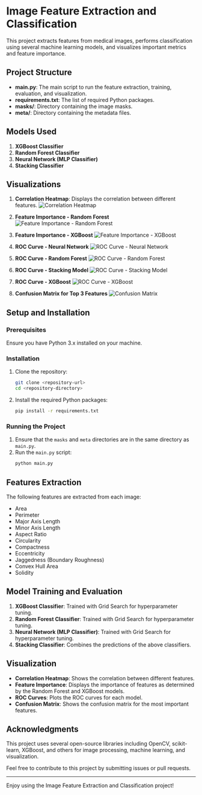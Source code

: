 # Image Feature Extraction and Classification

This project extracts features from medical images, performs classification using several machine learning models, and visualizes important metrics and feature importance.

## Project Structure

- **main.py**: The main script to run the feature extraction, training, evaluation, and visualization.
- **requirements.txt**: The list of required Python packages.
- **masks/**: Directory containing the image masks.
- **meta/**: Directory containing the metadata files.

## Models Used

1. **XGBoost Classifier**
2. **Random Forest Classifier**
3. **Neural Network (MLP Classifier)**
4. **Stacking Classifier**

## Visualizations

1. **Correlation Heatmap**: Displays the correlation between different features.
   ![Correlation Heatmap](correlation_heatmap.png)

2. **Feature Importance - Random Forest**
   ![Feature Importance - Random Forest](feature_importance_Random_Forest.png)

3. **Feature Importance - XGBoost**
   ![Feature Importance - XGBoost](feature_importance_XGBoost.png)

4. **ROC Curve - Neural Network**
   ![ROC Curve - Neural Network](roc_curve_NeuralNetwork.png)

5. **ROC Curve - Random Forest**
   ![ROC Curve - Random Forest](roc_curve_RandomForest.png)

6. **ROC Curve - Stacking Model**
   ![ROC Curve - Stacking Model](roc_curve_StackingModel.png)

7. **ROC Curve - XGBoost**
   ![ROC Curve - XGBoost](roc_curve_XGBoost.png)

8. **Confusion Matrix for Top 3 Features**
   ![Confusion Matrix](confusion_matrix_top_features.png)

## Setup and Installation

### Prerequisites

Ensure you have Python 3.x installed on your machine.

### Installation

1. Clone the repository:
    ```bash
    git clone <repository-url>
    cd <repository-directory>
    ```

2. Install the required Python packages:
    ```bash
    pip install -r requirements.txt
    ```

### Running the Project

1. Ensure that the `masks` and `meta` directories are in the same directory as `main.py`.
2. Run the `main.py` script:
    ```bash
    python main.py
    ```

## Features Extraction

The following features are extracted from each image:
- Area
- Perimeter
- Major Axis Length
- Minor Axis Length
- Aspect Ratio
- Circularity
- Compactness
- Eccentricity
- Jaggedness (Boundary Roughness)
- Convex Hull Area
- Solidity

## Model Training and Evaluation

1. **XGBoost Classifier**: Trained with Grid Search for hyperparameter tuning.
2. **Random Forest Classifier**: Trained with Grid Search for hyperparameter tuning.
3. **Neural Network (MLP Classifier)**: Trained with Grid Search for hyperparameter tuning.
4. **Stacking Classifier**: Combines the predictions of the above classifiers.

## Visualization

- **Correlation Heatmap**: Shows the correlation between different features.
- **Feature Importance**: Displays the importance of features as determined by the Random Forest and XGBoost models.
- **ROC Curves**: Plots the ROC curves for each model.
- **Confusion Matrix**: Shows the confusion matrix for the most important features.

## Acknowledgments

This project uses several open-source libraries including OpenCV, scikit-learn, XGBoost, and others for image processing, machine learning, and visualization.

Feel free to contribute to this project by submitting issues or pull requests.

---

Enjoy using the Image Feature Extraction and Classification project!
